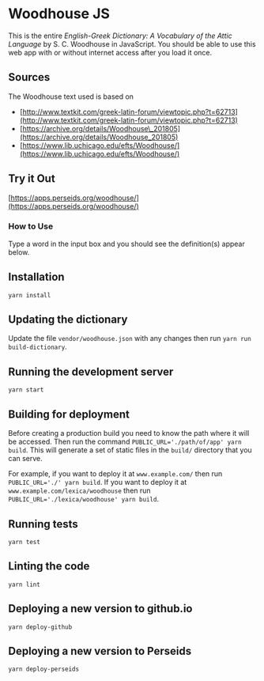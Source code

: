 # Woodhouse JS

This is the entire *English-Greek Dictionary: A Vocabulary of the Attic Language* by S. C. Woodhouse in JavaScript.
You should be able to use this web app with or without internet access after you load it once.

## Sources

The Woodhouse text used is based on

* [http://www.textkit.com/greek-latin-forum/viewtopic.php?t=62713](http://www.textkit.com/greek-latin-forum/viewtopic.php?t=62713)
* [https://archive.org/details/Woodhouse\_201805](https://archive.org/details/Woodhouse_201805)
* [https://www.lib.uchicago.edu/efts/Woodhouse/](https://www.lib.uchicago.edu/efts/Woodhouse/)

## Try it Out

[https://apps.perseids.org/woodhouse/](https://apps.perseids.org/woodhouse/)

### How to Use

Type a word in the input box and you should see the definition(s) appear below.

## Installation

`yarn install`

## Updating the dictionary

Update the file `vendor/woodhouse.json` with any changes then run `yarn run build-dictionary`.

## Running the development server

`yarn start`

## Building for deployment

Before creating a production build you need to know the path where it will be accessed.
Then run the command `PUBLIC_URL='./path/of/app' yarn build`.
This will generate a set of static files in the `build/` directory that you can serve.

For example, if you want to deploy it at `www.example.com/` then run `PUBLIC_URL='./' yarn build`.
If you want to deploy it at `www.example.com/lexica/woodhouse` then run
`PUBLIC_URL='./lexica/woodhouse' yarn build`.

## Running tests

`yarn test`

## Linting the code

`yarn lint`

## Deploying a new version to github.io

`yarn deploy-github`

## Deploying a new version to Perseids

`yarn deploy-perseids`
